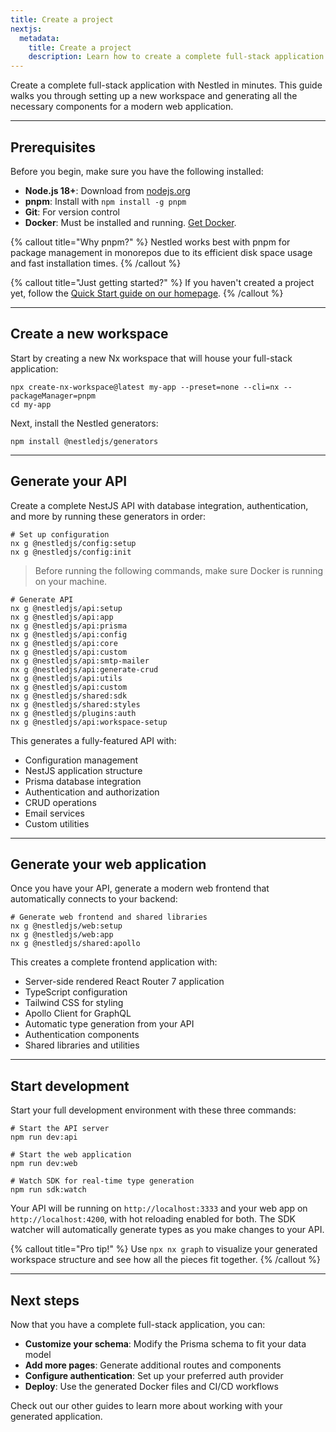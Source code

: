 ```yaml
---
title: Create a project
nextjs:
  metadata:
    title: Create a project
    description: Learn how to create a complete full-stack application with Nestled generators.
---
```


Create a complete full-stack application with Nestled in minutes. This guide walks you through setting up a new workspace and generating all the necessary components for a modern web application.

---

## Prerequisites

Before you begin, make sure you have the following installed:

- **Node.js 18+**: Download from [nodejs.org](https://nodejs.org/)
- **pnpm**: Install with `npm install -g pnpm`
- **Git**: For version control
- **Docker**: Must be installed and running. [Get Docker](https://docs.docker.com/engine/install/).

{% callout title="Why pnpm?" %}
Nestled works best with pnpm for package management in monorepos due to its efficient disk space usage and fast installation times.
{% /callout %}

{% callout title="Just getting started?" %}
If you haven't created a project yet, follow the [Quick Start guide on our homepage](/).
{% /callout %}

---

## Create a new workspace

Start by creating a new Nx workspace that will house your full-stack application:

```shell
npx create-nx-workspace@latest my-app --preset=none --cli=nx --packageManager=pnpm
cd my-app
```

Next, install the Nestled generators:

```shell
npm install @nestledjs/generators
```

---

## Generate your API

Create a complete NestJS API with database integration, authentication, and more by running these generators in order:

```shell
# Set up configuration
nx g @nestledjs/config:setup
nx g @nestledjs/config:init
```
> Before running the following commands, make sure Docker is running on your machine.

```shell
# Generate API
nx g @nestledjs/api:setup
nx g @nestledjs/api:app
nx g @nestledjs/api:prisma
nx g @nestledjs/api:config
nx g @nestledjs/api:core
nx g @nestledjs/api:custom
nx g @nestledjs/api:smtp-mailer
nx g @nestledjs/api:generate-crud
nx g @nestledjs/api:utils
nx g @nestledjs/api:custom
nx g @nestledjs/shared:sdk
nx g @nestledjs/shared:styles
nx g @nestledjs/plugins:auth
nx g @nestledjs/api:workspace-setup
```

This generates a fully-featured API with:

- Configuration management
- NestJS application structure
- Prisma database integration
- Authentication and authorization
- CRUD operations
- Email services
- Custom utilities

---

## Generate your web application

Once you have your API, generate a modern web frontend that automatically connects to your backend:

```shell
# Generate web frontend and shared libraries
nx g @nestledjs/web:setup
nx g @nestledjs/web:app
nx g @nestledjs/shared:apollo
```

This creates a complete frontend application with:

- Server-side rendered React Router 7 application
- TypeScript configuration
- Tailwind CSS for styling
- Apollo Client for GraphQL
- Automatic type generation from your API
- Authentication components
- Shared libraries and utilities

---

## Start development

Start your full development environment with these three commands:

```shell
# Start the API server
npm run dev:api

# Start the web application
npm run dev:web

# Watch SDK for real-time type generation
npm run sdk:watch
```

Your API will be running on `http://localhost:3333` and your web app on `http://localhost:4200`, with hot reloading enabled for both. The SDK watcher will automatically generate types as you make changes to your API.

{% callout title="Pro tip!" %}
Use `npx nx graph` to visualize your generated workspace structure and see how all the pieces fit together.
{% /callout %}

---

## Next steps

Now that you have a complete full-stack application, you can:

- **Customize your schema**: Modify the Prisma schema to fit your data model
- **Add more pages**: Generate additional routes and components
- **Configure authentication**: Set up your preferred auth provider
- **Deploy**: Use the generated Docker files and CI/CD workflows

Check out our other guides to learn more about working with your generated application.
